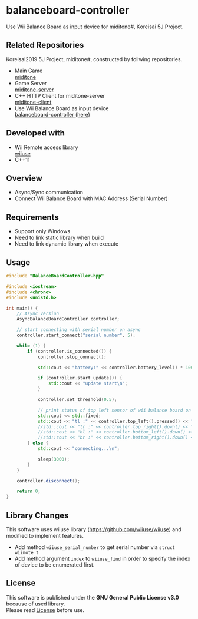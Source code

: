 # balanceboard-controller
Use Wii Balance Board as input device for miditone#, Koreisai 5J Project.

## Related Repositories
Koreisai2019 5J Project, miditone#, constructed by follwing repositories.
- Main Game   
  [miditone](https://github.com/shirry0129/miditone)
- Game Server  
  [miditone-server](https://github.com/Yamamoto0773/miditone-server)
- C++ HTTP Client for miditone-server  
  [miditone-client](https://github.com/Yamamoto0773/miditone-client)
- Use Wii Balance Board as input device  
  [balanceboard-controller (here)](https://github.com/Yamamoto0773/balanceboard-controller)

## Developed with
- Wii Remote access library  
[wiiuse](https://github.com/wiiuse/wiiuse)
- C++11

## Overview
- Async/Sync communication
- Connect Wii Balance Board with MAC Address (Serial Number)

## Requirements
- Support only Windows
- Need to link static library when build
- Need to link dynamic library when execute

## Usage
```cpp
#include "BalanceBoardController.hpp"

#include <iostream>
#include <chrono>
#include <unistd.h>

int main() {
    // Async version
    AsyncBalanceBoardController controller;

    // start connecting with serial number on async
    controller.start_connect("serial number", 5);

    while (1) {
        if (controller.is_connected()) {
            controller.stop_connect();

            std::cout << "battery:" << controller.battery_level() * 100 << "%\n";

            if (controller.start_update()) {
                std::cout << "update start\n";
            }

            controller.set_threshold(0.5);

            // print status of top left sensor of wii balance board on console.
            std::cout << std::fixed;
            std::cout << "tl :" << controller.top_left().pressed() << "\n";
            //std::cout << "tr :" << controller.top_right().down() << "\n";
            //std::cout << "bl :" << controller.bottom_left().down() << "\n";
            //std::cout << "br :" << controller.bottom_right().down() << "\n";
        } else {
            std::cout << "connecting...\n";

            sleep(3000);
        }
    }

    controller.disconnect();

    return 0;
}

```

## Library Changes
This software uses wiiuse library (https://github.com/wiiuse/wiiuse) and modified to implement features.
- Add method `wiiuse_serial_number` to get serial number via `struct wiimote_t`
- Add method argument `index` to `wiiuse_find` in order to specify the index of device to be enumerated first.


## License
This software is published under the **GNU General Public License v3.0** because of used library.  
Please read [License](/LICENSE) before use.

